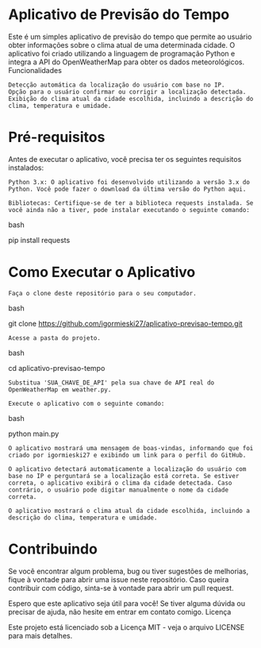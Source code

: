 # Aplicativo de Previsão do Tempo

Este é um simples aplicativo de previsão do tempo que permite ao usuário obter informações sobre o clima atual de uma determinada cidade. O aplicativo foi criado utilizando a linguagem de programação Python e integra a API do OpenWeatherMap para obter os dados meteorológicos.
Funcionalidades

    Detecção automática da localização do usuário com base no IP.
    Opção para o usuário confirmar ou corrigir a localização detectada.
    Exibição do clima atual da cidade escolhida, incluindo a descrição do clima, temperatura e umidade.

# Pré-requisitos

Antes de executar o aplicativo, você precisa ter os seguintes requisitos instalados:

    Python 3.x: O aplicativo foi desenvolvido utilizando a versão 3.x do Python. Você pode fazer o download da última versão do Python aqui.

    Bibliotecas: Certifique-se de ter a biblioteca requests instalada. Se você ainda não a tiver, pode instalar executando o seguinte comando:

bash

pip install requests

# Como Executar o Aplicativo

    Faça o clone deste repositório para o seu computador.

bash

git clone https://github.com/igormieski27/aplicativo-previsao-tempo.git

    Acesse a pasta do projeto.

bash

cd aplicativo-previsao-tempo

    Substitua 'SUA_CHAVE_DE_API' pela sua chave de API real do OpenWeatherMap em weather.py.

    Execute o aplicativo com o seguinte comando:

bash

python main.py

    O aplicativo mostrará uma mensagem de boas-vindas, informando que foi criado por igormieski27 e exibindo um link para o perfil do GitHub.

    O aplicativo detectará automaticamente a localização do usuário com base no IP e perguntará se a localização está correta. Se estiver correta, o aplicativo exibirá o clima da cidade detectada. Caso contrário, o usuário pode digitar manualmente o nome da cidade correta.

    O aplicativo mostrará o clima atual da cidade escolhida, incluindo a descrição do clima, temperatura e umidade.

# Contribuindo

Se você encontrar algum problema, bug ou tiver sugestões de melhorias, fique à vontade para abrir uma issue neste repositório. Caso queira contribuir com código, sinta-se à vontade para abrir um pull request.

Espero que este aplicativo seja útil para você! Se tiver alguma dúvida ou precisar de ajuda, não hesite em entrar em contato comigo.
Licença

Este projeto está licenciado sob a Licença MIT - veja o arquivo LICENSE para mais detalhes.
